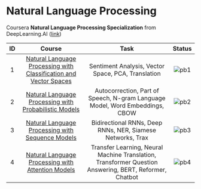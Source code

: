 # Natural Language Processing

Coursera **Natural Language Processing Specialization** from DeepLearning.AI ([link](https://www.coursera.org/specializations/natural-language-processing))

| **ID** |                                                             **Course**                                                             |                                                **Task**                                                |              **Status**              |
| :----: | :--------------------------------------------------------------------------------------------------------------------------------: | :----------------------------------------------------------------------------------------------------: | :----------------------------------: |
|   1    | [Natural Language Processing with Classification and Vector Spaces](https://github.com/yixiaowang2001/NLP_Notes/tree/main/Course1) |                           Sentiment Analysis, Vector Space, PCA, Translation                           | ![pb1](https://progress-bar.dev/100) |
|   2    |       [Natural Language Processing with Probabilistic Models](https://github.com/yixiaowang2001/NLP_Notes/tree/main/Course2)       |              Autocorrection, Part of Speech, N-gram Language Model, Word Embeddings, CBOW              | ![pb2](https://progress-bar.dev/100) |
|   3    |         [Natural Language Processing with Sequence Models](https://github.com/yixiaowang2001/NLP_Notes/tree/main/Course3)          |                       Bidirectional RNNs, Deep RNNs, NER, Siamese Networks, Trax                       | ![pb3](https://progress-bar.dev/100) |
|   4    |         [Natural Language Processing with Attention Models](https://github.com/yixiaowang2001/NLP_Notes/tree/main/Course4)         | Transfer Learning, Neural Machine Translation, Transformer Question Answering, BERT, Reformer, Chatbot | ![pb4](https://progress-bar.dev/100) |
